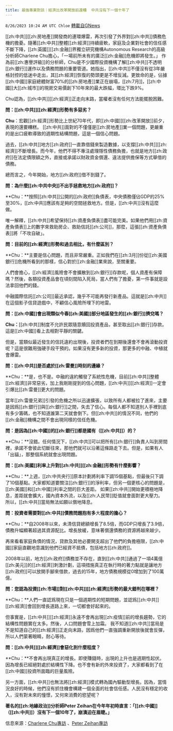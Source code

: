 ```yaml
---
title: 最強專業對談｜經濟比改革開放前還糟  中共沒有下一個十年了
---
```

`8/26/2023 10:24 AM UTC Chloe` [轉載自GNews](https://gnews.org/articles/1601510)



  
[[zh:中共]][[zh:房地產]]開發商的連環爆雷，再次引發了外界對[[zh:中共]]債務危機的擔憂。隨著[[zh:中共]]整體[[zh:經濟]]持續疲軟，家庭及企業對社會的信任感不斷下降，[[zh:英國]][[zh:金融]]界獨立研究機構Autonomous Research的高級分析師Charlene Chu擔心，「一場前所未有的廣泛[[zh:金融]]危機即將發生。」
作為前[[zh:惠譽評級]]的分析師，Chu是不少國際投資機構了解[[zh:中共]]不透明[[zh:銀行]]運作以及債務問題的重要管道。她指出，[[zh:中共]]不僅沒有從3年嚴格封控的低迷中走出，其[[zh:經濟]]恢復的勢頭更是不增反減。更致命的是，佔據[[zh:中國]]家庭總體財富70%的[[zh:房地產]]業正在崩塌，[[zh:7月]]，[[zh:中國]]大[[zh:城市]]的現房交易價創下10年來的最大跌幅，環比下跌9%。

  

Chu認為，[[zh:中共]][[zh:經濟]]正走向末路，當權者沒有任何方法能擺脫困難。

  

**問：[[zh:中共]][[zh:經濟]]形勢有多惡劣？**

**Chu**：宏觀[[zh:經濟]]形勢比上世紀70年代，即[[zh:中國]][[zh:改革開放]]前夕，表現的還要糟糕。 [[zh:中共]]面對的不僅僅是[[zh:房地產]]業一個問題，更嚴重的是出口疲軟導致的週期性結構問題，這是一個信心問題。

  

過去，[[zh:中共]]地方[[zh:政府]]一直靠借錢來製造數據，以支撐[[zh:中共]][[zh:經濟]]不斷增長。而今年，他們不得不專注處理隱性債務負擔，也就是地方[[zh:政府]]在法定債限額之外，直接或承諾以財政資金償還、違法提供擔保等方式舉借的債務。

  

總而言之，今年開始，地方[[zh:政府]]借不到錢了。

  

**問：為什麼[[zh:中共中央]]不出手拯救地方[[zh:政府]]？**

**Chu：**按照[[zh:中共]]公開的[[zh:政府]]負債表，中央債務僅佔GDP的25%至30%，[[zh:中共]]應該有足夠的空間拯救地方。但是，[[zh:中共]]沒有這麼做。

  

唯一解釋，[[zh:中共]]希望保持[[zh:資產負債表]]盡可能完美。如果他們用[[zh:資產負債表]]上的數字來救助房企、救助信託[[zh:公司]]，那麼，這張[[zh:資產負債表]]將「不攻自破」。

  

**問：目前的[[zh:經濟]]形勢和過去相比，有什麼區別？**

**Chu：**主要是信心問題，而且非常嚴重。正如我們在[[zh:3月]]份從[[zh:美國銀行]]危機所看到的那樣，信心對於[[zh:金融]]業來說，至關重要。

  

人們會擔心，[[zh:經濟]]風險會不會擴散到[[zh:銀行]]存款呢，個人資產有保障嗎？然後，各類投資產品會在頃刻間陷入死局，當人們有了擔憂，第一件事就是設法拿回他們的錢。

  

中融國際信託[[zh:公司]]最近承認，幾乎不可能再發行新產品。這就是[[zh:中共]]在這個影子信貸遊戲中，不顧信心風險所埋下的地雷。

  

**問：[[zh:中國]]會出現類似今春[[zh:美國]]部分地區發生的[[zh:銀行]]擠兌嗎？**

**Chu：**[[zh:中共]]制度不允許民眾隨意贖回投資產品，甚至取出[[zh:銀行]]存款。這是[[zh:中國]]看上去相對平靜的關鍵。

  

但是，當類似最近發生的信託違約出現後，投資者們在到期後還會不會再滾動投資呢？這是很難用強硬手段干預的。如果沒有更多新的投資，那更多的中融、中植就會爆雷。

  

  

**問：[[zh:中共]]是否處於[[zh:雷曼]]時刻的邊緣？**

**Chu：**是，也不是。中融的違約觸發了系統性危機，目前[[zh:中共]]整體[[zh:經濟]]非常惡劣，加上我剛剛提到的信心問題，[[zh:中共]][[zh:經濟]]一定會引爆比[[zh:雷曼]]更大的問題。

  

當年[[zh:雷曼兄弟]]引發的危機之所以迅速擴張，以致所有人都被拉了進來，主要是因爲[[zh:銀行]]與[[zh:銀行]]之間，失去了信心。每個人都不知道別人手裡到底有多少籌碼，也不知道誰第二天就會倒下。但[[zh:中共]]的情況不同，他們的[[zh:金融]]機構之間不會出現同樣的信任危機。

  

**問：是因為[[zh:中國]]的[[zh:銀行]]都是國有（[[zh:中共]]）的？**

**Chu：**沒錯。任何情況下，[[zh:中共]]可以把所有[[zh:銀行]]負責人叫到房間裡，承諾不會彼此切斷往來，那他們就可以沿著這條路走下去。但是，如果有人「出貓」，那整個系統就會出現問題。

  

**問：[[zh:美國]]利率上升對[[zh:中共]][[zh:金融]]形勢有什麼影響？**

**Chu：**上週，[[zh:中共央行]]原本計劃將利率下調15個基點，但最後只下調了10個基點。大家都知道要關注[[zh:銀行]]的淨利率，但另一個更核心的問題是，[[zh:美國]]和[[zh:中國]]利率之間的巨大差距。 如果[[zh:中共]]開始更積極地降息，差距就會擴大，國內資本外流，以及[[zh:人民幣]]貶值就會面對更大壓力。 所以，[[zh:中共]]當局無法如願以償地降息。

  

**問：投資者需要對[[zh:中共]]債務問題抱有多**大**程度的擔心？**

  

**Chu：**自2008年以來，未清信貸總額增長了8.5倍，而GDP只增長了3.9倍，債務升幅顯著超過其資源配比。增長放緩，意味著償還債務的資源將越來越少。

  

再來看看家庭負債的情況，貸款及其他必要開支超出了他們的負擔極限，[[zh:中國]]家庭直觀地意識到他們已經資不抵債，包括地方[[zh:政府]]。

  

2008年以前，地方[[zh:政府]]債務並不存在，直到[[zh:中共]]通過了一項4萬億[[zh:美元]]的[[zh:經濟]]刺激計劃，這項措施真正在執行時的著力點就是讓地方[[zh:政府]]可以放開手腳來借款，過去的15年，地方債務規模從0增加到了100萬億。

  

**問：您認為投資[[zh:市場]]對[[zh:中共]][[zh:經濟]]形勢的最大錯判在哪裡？**

**Chu：**人們一直認爲現在只是一個週期性的短期問題，並認爲[[zh:中共]][[zh:經濟]]會回到增長道路上來，一切都會好起來的。

  

但事實是，[[zh:中共]][[zh:經濟]]永遠不會再出現[[zh:疫情]]前的增長趨勢，它的結構性問題實在太多。然後，人口問題會雪上加霜。 我不知道[[zh:中共]]當局是不是知道自己的[[zh:經濟]]正走向末路，因爲他們一直強調重新開放後就會反彈，所以人們蒙著眼睛，耐心等待。

  

**問：[[zh:中共]][[zh:經濟]]會惡化到什麼程度？**

**Chu：**不會再出現真正的增長。即使賺錢時，出現的上升也是週期性起伏。因為增長已經絕對處於結構性下降。也不會有新的外來投資了，大家都看到了在[[zh:中國]]投資所面臨的巨量風險。

  

另一方面，[[zh:中共]]也無法將[[zh:經濟]]模式轉為國內驅動型增長。因為，當情況良好的時候，他們沒有抓住機會構建一個全面的社會信任感。人民沒有穩定的收入，沒有對未來的憧憬，又何來消費的慾望呢？

  

**著名的[[zh:地緣政治]]分析師****Peter Zeihan****在今年年初時直言：「[[zh:中國]]（[[zh:中共]]）沒有下一個****10****年了，崩潰迫在眉睫。」**


信息來源：[Charlene Chu專訪](https://finance.yahoo.com/video/autonomous-researchs-chu-debt-crisis-031928015.html)  、[Peter Zeihan專訪](https://www.youtube.com/watch?v=ED_yPDdqG5Y)


